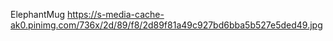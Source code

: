 ElephantMug
https://s-media-cache-ak0.pinimg.com/736x/2d/89/f8/2d89f81a49c927bd6bba5b527e5ded49.jpg
